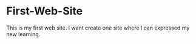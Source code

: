 # First-Web-Site
This is my first web site. I want create one site where I can expressed my new learning.
